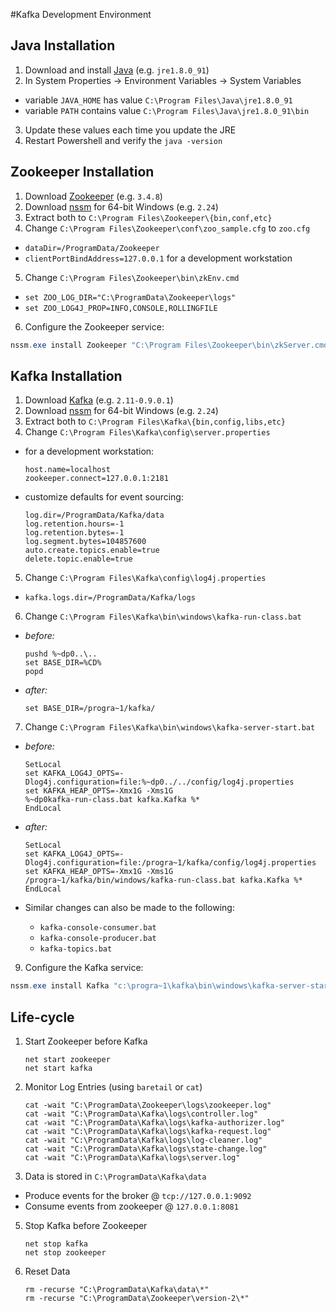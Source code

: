 ﻿#Kafka Development Environment

## Java Installation
1. Download and install [Java][java] (e.g. `jre1.8.0_91`)
2. In System Properties -> Environment Variables -> System Variables
  * variable `JAVA_HOME` has value `C:\Program Files\Java\jre1.8.0_91`
  * variable `PATH` contains value `C:\Program Files\Java\jre1.8.0_91\bin`
3. Update these values each time you update the JRE
4. Restart Powershell and verify the `java -version`

## Zookeeper Installation
1. Download [Zookeeper][zookeeper] (e.g. `3.4.8`)
2. Download [nssm][nssm] for 64-bit Windows (e.g. `2.24`)
3. Extract both to `C:\Program Files\Zookeeper\{bin,conf,etc}`
4. Change `C:\Program Files\Zookeeper\conf\zoo_sample.cfg` to `zoo.cfg`
  * `dataDir=/ProgramData/Zookeeper`
  * `clientPortBindAddress=127.0.0.1` for a development workstation
5. Change `C:\Program Files\Zookeeper\bin\zkEnv.cmd`
  * `set ZOO_LOG_DIR="C:\ProgramData\Zookeeper\logs"`
  * `set ZOO_LOG4J_PROP=INFO,CONSOLE,ROLLINGFILE`
6. Configure the Zookeeper service:

```powershell
nssm.exe install Zookeeper "C:\Program Files\Zookeeper\bin\zkServer.cmd"
```

## Kafka Installation
1. Download [Kafka][kafka] (e.g. `2.11-0.9.0.1`)
2. Download [nssm][nssm] for 64-bit Windows (e.g. `2.24`)
3. Extract both to `C:\Program Files\Kafka\{bin,config,libs,etc}`
4. Change `C:\Program Files\Kafka\config\server.properties`
  * for a development workstation:
    ```
    host.name=localhost
    zookeeper.connect=127.0.0.1:2181
    ```

  * customize defaults for event sourcing:
    ```
    log.dir=/ProgramData/Kafka/data
    log.retention.hours=-1
    log.retention.bytes=-1
    log.segment.bytes=104857600
    auto.create.topics.enable=true
    delete.topic.enable=true
    ```

5. Change `C:\Program Files\Kafka\config\log4j.properties`
  * `kafka.logs.dir=/ProgramData/Kafka/logs`

6. Change `C:\Program Files\Kafka\bin\windows\kafka-run-class.bat`
  * _before:_
    ```
    pushd %~dp0..\..
    set BASE_DIR=%CD%
    popd
    ```

  * _after:_
    ```
    set BASE_DIR=/progra~1/kafka/
    ```

7. Change `C:\Program Files\Kafka\bin\windows\kafka-server-start.bat`
  * _before:_
    ```
    SetLocal
    set KAFKA_LOG4J_OPTS=-Dlog4j.configuration=file:%~dp0../../config/log4j.properties
    set KAFKA_HEAP_OPTS=-Xmx1G -Xms1G
    %~dp0kafka-run-class.bat kafka.Kafka %*
    EndLocal
    ```

  * _after:_
    ```
    SetLocal
    set KAFKA_LOG4J_OPTS=-Dlog4j.configuration=file:/progra~1/kafka/config/log4j.properties
    set KAFKA_HEAP_OPTS=-Xmx1G -Xms1G
    /progra~1/kafka/bin/windows/kafka-run-class.bat kafka.Kafka %*
    EndLocal
    ```

  * Similar changes can also be made to the following:
    * `kafka-console-consumer.bat`
    * `kafka-console-producer.bat`
    * `kafka-topics.bat`

9. Configure the Kafka service:

```powershell
nssm.exe install Kafka "c:\progra~1\kafka\bin\windows\kafka-server-start.bat" \progra~1\kafka\config\server.properties
```

## Life-cycle
1. Start Zookeeper before Kafka
    ```
    net start zookeeper
    net start kafka
    ```

2. Monitor Log Entries (using `baretail` or `cat`)
    ```
    cat -wait "C:\ProgramData\Zookeeper\logs\zookeeper.log"
    cat -wait "C:\ProgramData\Kafka\logs\controller.log"
    cat -wait "C:\ProgramData\Kafka\logs\kafka-authorizer.log"
    cat -wait "C:\ProgramData\Kafka\logs\kafka-request.log"
    cat -wait "C:\ProgramData\Kafka\logs\log-cleaner.log"
    cat -wait "C:\ProgramData\Kafka\logs\state-change.log"
    cat -wait "C:\ProgramData\Kafka\logs\server.log"
    ```

4. Data is stored in `C:\ProgramData\Kafka\data`
  * Produce events for the broker @ `tcp://127.0.0.1:9092`
  * Consume events from zookeeper @ `127.0.0.1:8081`
5. Stop Kafka before Zookeeper
    ```
    net stop kafka
    net stop zookeeper
    ```

6. Reset Data
    ```
    rm -recurse "C:\ProgramData\Kafka\data\*"
    rm -recurse "C:\ProgramData\Zookeeper\version-2\*"
    ```

  [java]: http://www.oracle.com/technetwork/java/javase/downloads/jre8-downloads-2133155.html "Java Downloads"
  [nssm]: https://nssm.cc "Non-Sucking Service Manager"
  [zookeeper]: https://zookeeper.apache.org/releases.html#download "Apache Zookeeper Downloads"
  [kafka]: http://kafka.apache.org/downloads.html "Apache Kafka Downloads"